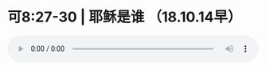 # 可8:27-30 | 耶稣是谁 （18.10.14早）

<audio style="width: 100%;" preload="false" controls controlslist="nodownload"><source src="//cdn.simai.ml/audio/mp3/old/26618.mp3" type="audio/mpeg">Your browser does not support the audio element.</audio>


